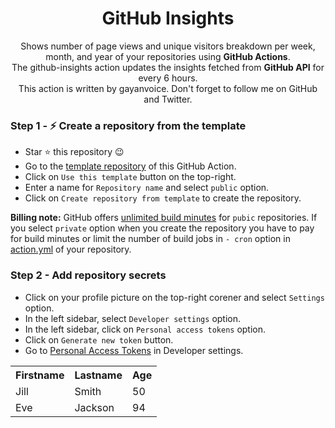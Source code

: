 <div align="center">
  <h1>GitHub Insights</h1>
</div>
<div align="center" margin>
  <p>Shows number of page views and unique visitors breakdown per week, month, and year of your repositories using <strong>GitHub Actions</strong>.<br/>
    The github-insights action updates the insights fetched from <strong>GitHub API</strong> for every 6 hours.<br/>
    This action is written by gayanvoice. Don't forget to follow me on GitHub and Twitter.</p>
</div>

### Step 1 - ⚡️ Create a repository from the template 

- Star ⭐ this repository 😉
- Go to the [template repository](https://github.com/gayanvoice/github-insights-template) of this GitHub Action.
- Click on `Use this template` button on the top-right.
- Enter a name for `Repository name` and select `public` option.
- Click on `Create repository from template` to create the repository.

**Billing note:** GitHub offers [unlimited build minutes](https://github.com/pricing) for `pubic` repositories. If you select `private` option when you create the repository you have to pay for build minutes or limit the number of build jobs in `- cron` option in [action.yml](https://github.com/gayanvoice/github-insights-template/blob/master/.github/workflows/action.yml) of your repository.

### Step 2 - Add repository secrets

- Click on your profile picture on the top-right corener and select `Settings` option.
- In the left sidebar, select `Developer settings` option.
- In the left sidebar, click on `Personal access tokens` option.
- Click on `Generate new token` button.
- Go to [Personal Access Tokens](https://github.com/settings/tokens) in Developer settings.
<table>
  <tr>
    <th>Firstname</th>
    <th>Lastname</th>
    <th>Age</th>
  </tr>
  <tr>
    <td>Jill</td>
    <td>Smith</td>
    <td>50</td>
  </tr>
  <tr>
    <td>Eve</td>
    <td>Jackson</td>
    <td>94</td>
  </tr>
</table>
